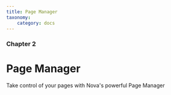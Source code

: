 ```yaml
---
title: Page Manager
taxonomy:
    category: docs
---
```


### Chapter 2

# Page Manager

Take control of your pages with Nova's powerful Page Manager
